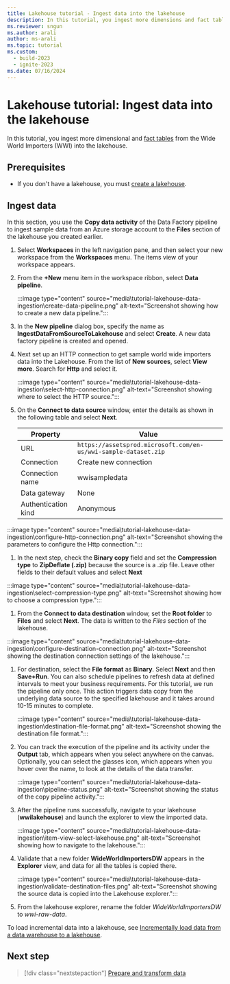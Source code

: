 ```yaml
---
title: Lakehouse tutorial - Ingest data into the lakehouse
description: In this tutorial, you ingest more dimensions and fact tables from the Wide World Importers (WWI) into the lakehouse.
ms.reviewer: sngun
ms.author: arali
author: ms-arali
ms.topic: tutorial
ms.custom:
  - build-2023
  - ignite-2023
ms.date: 07/16/2024
---
```


# Lakehouse tutorial: Ingest data into the lakehouse

In this tutorial, you ingest more dimensional and [fact tables](../data-warehouse/dimensional-modeling-fact-tables.md) from the Wide World Importers (WWI) into the lakehouse.

## Prerequisites

- If you don't have a lakehouse, you must [create a lakehouse](tutorial-build-lakehouse.md).

## Ingest data

In this section, you use the **Copy data activity** of the Data Factory pipeline to ingest sample data from an Azure storage account to the **Files** section of the lakehouse you created earlier.

1. Select **Workspaces** in the left navigation pane, and then select your new workspace from the **Workspaces** menu. The items view of your workspace appears.

1. From the **+New** menu item in the workspace ribbon, select **Data pipeline**.

   :::image type="content" source="media\tutorial-lakehouse-data-ingestion\create-data-pipeline.png" alt-text="Screenshot showing how to create a new data pipeline.":::

1. In the **New pipeline** dialog box, specify the name as **IngestDataFromSourceToLakehouse** and select **Create**. A new data factory pipeline is created and opened.

1. Next set up an HTTP connection to get sample world wide importers data into the Lakehouse. From the list of **New sources**, select **View more**. Search for **Http** and select it.

   :::image type="content" source="media\tutorial-lakehouse-data-ingestion\select-http-connection.png" alt-text="Screenshot showing where to select the HTTP source.":::

1. On the **Connect to data source** window, enter the details as shown in the following table and select **Next**.

   | Property | Value |
   |---|---|
   | URL | `https://assetsprod.microsoft.com/en-us/wwi-sample-dataset.zip` |
   |Connection | Create new connection |
   | Connection name | wwisampledata |
   | Data gateway | None|
   | Authentication kind | Anonymous |

 :::image type="content" source="media\tutorial-lakehouse-data-ingestion\configure-http-connection.png" alt-text="Screenshot showing the parameters to configure the Http connection.":::

1. In the next step, check the **Binary copy** field and set the **Compression type** to **ZipDeflate (.zip)** because the source is a .zip file. Leave other fields to their default values and select **Next**

 :::image type="content" source="media\tutorial-lakehouse-data-ingestion\select-compression-type.png" alt-text="Screenshot showing how to choose a compression type.":::

1. From the **Connect to data destination** window, set the **Root folder** to **Files** and select **Next**. The data is written to the *Files* section of the lakehouse.

 :::image type="content" source="media\tutorial-lakehouse-data-ingestion\configure-destination-connection.png" alt-text="Screenshot showing the destination connection settings of the lakehouse.":::

1. For destination, select the **File format** as **Binary**. Select **Next** and then **Save+Run**. You can also schedule pipelines to refresh data at defined intervals to meet your business requirements. For this tutorial, we run the pipeline only once. This action triggers data copy from the underlying data source to the specified lakehouse and it takes around 10-15 minutes to complete.

   :::image type="content" source="media\tutorial-lakehouse-data-ingestion\destination-file-format.png" alt-text="Screenshot showing the destination file format.":::

1. You can track the execution of the pipeline and its activity under the **Output** tab, which appears when you select anywhere on the canvas. Optionally, you can select the glasses icon, which appears when you hover over the name, to look at the details of the data transfer.

   :::image type="content" source="media\tutorial-lakehouse-data-ingestion\pipeline-status.png" alt-text="Screenshot showing the status of the copy pipeline activity.":::

1. After the pipeline runs successfully, navigate to your lakehouse (**wwilakehouse**) and launch the explorer to view the imported data.

   :::image type="content" source="media\tutorial-lakehouse-data-ingestion\item-view-select-lakehouse.png" alt-text="Screenshot showing how to navigate to the lakehouse.":::

1. Validate that a new folder **WideWorldImportersDW** appears in the **Explorer** view,  and data for all the tables is copied there.

   :::image type="content" source="media\tutorial-lakehouse-data-ingestion\validate-destination-files.png" alt-text="Screenshot showing the source data is copied into the Lakehouse explorer.":::

1. From the lakehouse explorer, rename the folder *WideWorldImportersDW* to *wwi-raw-data*.

To load incremental data into a lakehouse, see [Incrementally load data from a data warehouse to a lakehouse](../data-factory/tutorial-incremental-copy-data-warehouse-lakehouse.md).

## Next step

> [!div class="nextstepaction"]
> [Prepare and transform data](tutorial-lakehouse-data-preparation.md)

